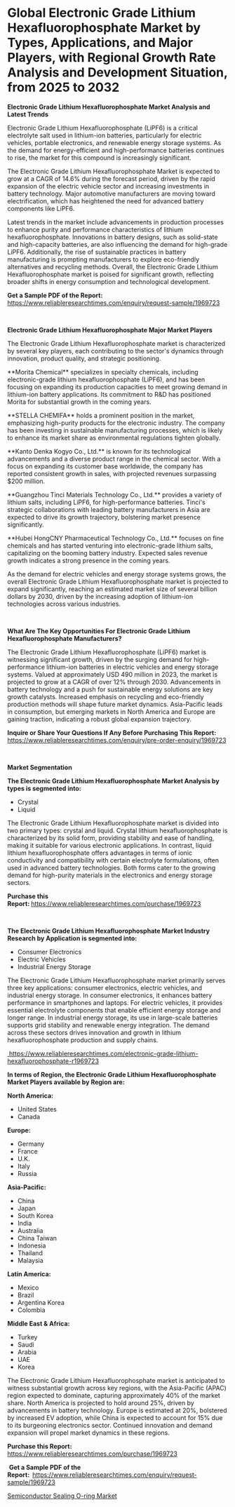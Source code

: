 <p><h1>Global Electronic Grade Lithium Hexafluorophosphate Market by Types, Applications, and Major Players, with Regional Growth Rate Analysis and Development Situation, from 2025 to 2032</h1></p><p><strong>Electronic Grade Lithium Hexafluorophosphate Market Analysis and Latest Trends</strong></p>
<p><p>Electronic Grade Lithium Hexafluorophosphate (LiPF6) is a critical electrolyte salt used in lithium-ion batteries, particularly for electric vehicles, portable electronics, and renewable energy storage systems. As the demand for energy-efficient and high-performance batteries continues to rise, the market for this compound is increasingly significant. </p><p>The Electronic Grade Lithium Hexafluorophosphate Market is expected to grow at a CAGR of 14.6% during the forecast period, driven by the rapid expansion of the electric vehicle sector and increasing investments in battery technology. Major automotive manufacturers are moving toward electrification, which has heightened the need for advanced battery components like LiPF6. </p><p>Latest trends in the market include advancements in production processes to enhance purity and performance characteristics of lithium hexafluorophosphate. Innovations in battery designs, such as solid-state and high-capacity batteries, are also influencing the demand for high-grade LiPF6. Additionally, the rise of sustainable practices in battery manufacturing is prompting manufacturers to explore eco-friendly alternatives and recycling methods. Overall, the Electronic Grade Lithium Hexafluorophosphate market is poised for significant growth, reflecting broader shifts in energy consumption and technological development.</p></p>
<p><strong>Get a Sample PDF of the Report:&nbsp;</strong> <a href="https://www.reliableresearchtimes.com/enquiry/request-sample/1969723?utm_campaign=2181&utm_medium=2&utm_source=Github&utm_content=ia&utm_term=04022025&utm_id=electronic-grade-lithium-hexafluorophosphate">https://www.reliableresearchtimes.com/enquiry/request-sample/1969723</a></p>
<p>&nbsp;</p>
<p><strong>Electronic Grade Lithium Hexafluorophosphate Major Market Players</strong></p>
<p><p>The Electronic Grade Lithium Hexafluorophosphate market is characterized by several key players, each contributing to the sector's dynamics through innovation, product quality, and strategic positioning. </p><p>**Morita Chemical** specializes in specialty chemicals, including electronic-grade lithium hexafluorophosphate (LiPF6), and has been focusing on expanding its production capacities to meet growing demand in lithium-ion battery applications. Its commitment to R&D has positioned Morita for substantial growth in the coming years.</p><p>**STELLA CHEMIFA** holds a prominent position in the market, emphasizing high-purity products for the electronic industry. The company has been investing in sustainable manufacturing processes, which is likely to enhance its market share as environmental regulations tighten globally.</p><p>**Kanto Denka Kogyo Co., Ltd.** is known for its technological advancements and a diverse product range in the chemical sector. With a focus on expanding its customer base worldwide, the company has reported consistent growth in sales, with projected revenues surpassing $200 million.</p><p>**Guangzhou Tinci Materials Technology Co., Ltd.** provides a variety of lithium salts, including LiPF6, for high-performance batteries. Tinci's strategic collaborations with leading battery manufacturers in Asia are expected to drive its growth trajectory, bolstering market presence significantly.</p><p>**Hubei HongCNY Pharmaceutical Technology Co., Ltd.** focuses on fine chemicals and has started venturing into electronic-grade lithium salts, capitalizing on the booming battery industry. Expected sales revenue growth indicates a strong presence in the coming years.</p><p>As the demand for electric vehicles and energy storage systems grows, the overall Electronic Grade Lithium Hexafluorophosphate market is projected to expand significantly, reaching an estimated market size of several billion dollars by 2030, driven by the increasing adoption of lithium-ion technologies across various industries.</p></p>
<p>&nbsp;</p>
<p><strong>What Are The Key Opportunities For Electronic Grade Lithium Hexafluorophosphate Manufacturers?</strong></p>
<p><p>The Electronic Grade Lithium Hexafluorophosphate (LiPF6) market is witnessing significant growth, driven by the surging demand for high-performance lithium-ion batteries in electric vehicles and energy storage systems. Valued at approximately USD 490 million in 2023, the market is projected to grow at a CAGR of over 12% through 2030. Advancements in battery technology and a push for sustainable energy solutions are key growth catalysts. Increased emphasis on recycling and eco-friendly production methods will shape future market dynamics. Asia-Pacific leads in consumption, but emerging markets in North America and Europe are gaining traction, indicating a robust global expansion trajectory.</p></p>
<p><strong>Inquire or Share Your Questions If Any Before Purchasing This Report:</strong> <a href="https://www.reliableresearchtimes.com/enquiry/pre-order-enquiry/1969723?utm_campaign=2181&utm_medium=2&utm_source=Github&utm_content=ia&utm_term=04022025&utm_id=electronic-grade-lithium-hexafluorophosphate">https://www.reliableresearchtimes.com/enquiry/pre-order-enquiry/1969723</a></p>
<p>&nbsp;</p>
<p><strong>Market Segmentation</strong></p>
<p><strong>The Electronic Grade Lithium Hexafluorophosphate Market Analysis by types is segmented into:</strong></p>
<p><ul><li>Crystal</li><li>Liquid</li></ul></p>
<p><p>The Electronic Grade Lithium Hexafluorophosphate market is divided into two primary types: crystal and liquid. Crystal lithium hexafluorophosphate is characterized by its solid form, providing stability and ease of handling, making it suitable for various electronic applications. In contrast, liquid lithium hexafluorophosphate offers advantages in terms of ionic conductivity and compatibility with certain electrolyte formulations, often used in advanced battery technologies. Both forms cater to the growing demand for high-purity materials in the electronics and energy storage sectors.</p></p>
<p><strong>Purchase this Report:&nbsp;</strong><a href="https://www.reliableresearchtimes.com/purchase/1969723?utm_campaign=2181&utm_medium=2&utm_source=Github&utm_content=ia&utm_term=04022025&utm_id=electronic-grade-lithium-hexafluorophosphate">https://www.reliableresearchtimes.com/purchase/1969723</a></p>
<p>&nbsp;</p>
<p><strong>The Electronic Grade Lithium Hexafluorophosphate Market Industry Research by Application is segmented into:</strong></p>
<p><ul><li>Consumer Electronics</li><li>Electric Vehicles</li><li>Industrial Energy Storage</li></ul></p>
<p><p>The Electronic Grade Lithium Hexafluorophosphate market primarily serves three key applications: consumer electronics, electric vehicles, and industrial energy storage. In consumer electronics, it enhances battery performance in smartphones and laptops. For electric vehicles, it provides essential electrolyte components that enable efficient energy storage and longer range. In industrial energy storage, its use in large-scale batteries supports grid stability and renewable energy integration. The demand across these sectors drives innovation and growth in lithium hexafluorophosphate production and supply chains.</p></p>
<p><a href="https://www.reliableresearchtimes.com/electronic-grade-lithium-hexafluorophosphate-r1969723?utm_campaign=2181&utm_medium=2&utm_source=Github&utm_content=ia&utm_term=04022025&utm_id=electronic-grade-lithium-hexafluorophosphate">&nbsp;https://www.reliableresearchtimes.com/electronic-grade-lithium-hexafluorophosphate-r1969723</a></p>
<p><strong>In terms of Region, the Electronic Grade Lithium Hexafluorophosphate Market Players available by Region are:</strong></p>
<p>
    <p> <strong> North America: </strong>
        <ul>
            <li>United States</li>
            <li>Canada</li>
        </ul>
        </p> 
    <p> <strong> Europe: </strong>
        <ul>
            <li>Germany</li>
            <li>France</li>
            <li>U.K.</li>
            <li>Italy</li>
            <li>Russia</li>
        </ul>
        </p> 
    <p> <strong> Asia-Pacific: </strong>
        <ul>
            <li>China</li>
            <li>Japan</li>
            <li>South Korea</li>
            <li>India</li>
            <li>Australia</li>
            <li>China Taiwan</li>
            <li>Indonesia</li>
            <li>Thailand</li>
            <li>Malaysia</li>
        </ul>
        </p> 
    <p> <strong> Latin America: </strong>
        <ul>
            <li>Mexico</li>
            <li>Brazil</li>
            <li>Argentina Korea</li>
            <li>Colombia</li>
        </ul>
        </p> 
    <p> <strong> Middle East & Africa: </strong>
        <ul>
            <li>Turkey</li>
            <li>Saudi</li>
            <li>Arabia</li>
            <li>UAE</li>
            <li>Korea</li>
        </ul>
    </p>
    </p>
<p><p>The Electronic Grade Lithium Hexafluorophosphate market is anticipated to witness substantial growth across key regions, with the Asia-Pacific (APAC) region expected to dominate, capturing approximately 40% of the market share. North America is projected to hold around 25%, driven by advancements in battery technology. Europe is estimated at 20%, bolstered by increased EV adoption, while China is expected to account for 15% due to its burgeoning electronics sector. Continued innovation and demand expansion will propel market dynamics in these regions.</p></p>
<p><strong>Purchase this Report: </strong><a href="https://www.reliableresearchtimes.com/purchase/1969723?utm_campaign=2181&utm_medium=2&utm_source=Github&utm_content=ia&utm_term=04022025&utm_id=electronic-grade-lithium-hexafluorophosphate">https://www.reliableresearchtimes.com/purchase/1969723</a></p>
<p>&nbsp;<strong>Get a Sample PDF of the Report:&nbsp;&nbsp;</strong><a href="https://www.reliableresearchtimes.com/enquiry/request-sample/1969723?utm_campaign=2181&utm_medium=2&utm_source=Github&utm_content=ia&utm_term=04022025&utm_id=electronic-grade-lithium-hexafluorophosphate">https://www.reliableresearchtimes.com/enquiry/request-sample/1969723</a></p>
<p><strong></strong></p>
<p><p><a href="https://github.com/AshikRahman991/Market-Research-Report-List-1/blob/main/semiconductor-sealing-o-ring-market.md?utm_campaign=2181&utm_medium=2&utm_source=Github&utm_content=ia&utm_term=04022025&utm_id=electronic-grade-lithium-hexafluorophosphate">Semiconductor Sealing O-ring Market</a></p></p>